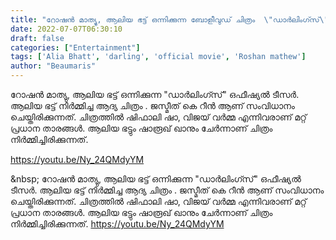 ```yaml
---
title: "റോഷൻ മാത്യു, ആലിയ ഭട്ട് ഒന്നിക്കുന്ന ബോളീവുഡ് ചിത്രം  \"ഡാർലിംഗ്സ്\" ഒഫീഷ്യൽ ടീസർ"
date: 2022-07-07T06:30:10
draft: false
categories: ["Entertainment"]
tags: ['Alia Bhatt', 'darling', 'official movie', 'Roshan mathew']
author: "Beaumaris"
---
```


റോഷൻ മാത്യു, ആലിയ ഭട്ട് ഒന്നിക്കുന്ന "ഡാർലിംഗ്സ്" ഒഫീഷ്യൽ ടീസർ. ആലിയ ഭട്ട് നിർമ്മിച്ച ആദ്യ ചിത്രം . ജസ്മീത് കെ റീൻ ആണ് സംവിധാനം ചെയ്തിരിക്കുന്നത്. ചിത്രത്തിൽ ഷിഫാലി ഷാ, വിജയ് വർമ്മ എന്നിവരാണ് മറ്റ് പ്രധാന താരങ്ങൾ. ആലിയ ഭട്ടും ഷാരൂഖ് ഖാനും ചേർന്നാണ് ചിത്രം നിർമ്മിച്ചിരിക്കുന്നത്.

https://youtu.be/Ny_24QMdyYM

&amp;nbsp;
റോഷൻ മാത്യു, ആലിയ ഭട്ട് ഒന്നിക്കുന്ന "ഡാർലിംഗ്സ്" ഒഫീഷ്യൽ ടീസർ. ആലിയ ഭട്ട് നിർമ്മിച്ച ആദ്യ ചിത്രം . ജസ്മീത് കെ റീൻ ആണ് സംവിധാനം ചെയ്തിരിക്കുന്നത്. ചിത്രത്തിൽ ഷിഫാലി ഷാ, വിജയ് വർമ്മ എന്നിവരാണ് മറ്റ് പ്രധാന താരങ്ങൾ. ആലിയ ഭട്ടും ഷാരൂഖ് ഖാനും ചേർന്നാണ് ചിത്രം നിർമ്മിച്ചിരിക്കുന്നത്. https://youtu.be/Ny_24QMdyYM &nbsp;
